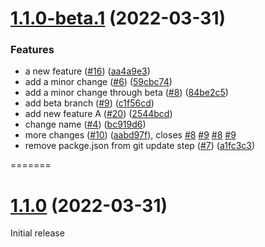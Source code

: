 # [1.1.0-beta.1](https://github.com/grof/hello-cli/compare/v1.0.0...v1.1.0-beta.1) (2022-03-31)


### Features

* a new feature ([#16](https://github.com/grof/hello-cli/issues/16)) ([aa4a9e3](https://github.com/grof/hello-cli/commit/aa4a9e3f9c6ffb32f0088dab70d2ed290726135d))
* add a minor change ([#6](https://github.com/grof/hello-cli/issues/6)) ([59cbc74](https://github.com/grof/hello-cli/commit/59cbc74ea4bf3b2b2ee2fd4f4ffde9c299f32418))
* add a minor change through beta ([#8](https://github.com/grof/hello-cli/issues/8)) ([84be2c5](https://github.com/grof/hello-cli/commit/84be2c5668ce7b8aef9cb5c68655fee157ef4ede))
* add beta branch ([#9](https://github.com/grof/hello-cli/issues/9)) ([c1f56cd](https://github.com/grof/hello-cli/commit/c1f56cd996f2bc2a67719412796ba6e91e998dcc))
* add new feature A ([#20](https://github.com/grof/hello-cli/issues/20)) ([2544bcd](https://github.com/grof/hello-cli/commit/2544bcd821c252d5326bc605349ed18df332440d))
* change name ([#4](https://github.com/grof/hello-cli/issues/4)) ([bc919d6](https://github.com/grof/hello-cli/commit/bc919d68f790209874513e56412604a374048f21))
* more changes ([#10](https://github.com/grof/hello-cli/issues/10)) ([aabd97f](https://github.com/grof/hello-cli/commit/aabd97f26984e6ff0626c82ac89ccecb1630ca7a)), closes [#8](https://github.com/grof/hello-cli/issues/8) [#9](https://github.com/grof/hello-cli/issues/9) [#8](https://github.com/grof/hello-cli/issues/8) [#9](https://github.com/grof/hello-cli/issues/9)
* remove packge.json from git update step ([#7](https://github.com/grof/hello-cli/issues/7)) ([a1fc3c3](https://github.com/grof/hello-cli/commit/a1fc3c36cf45ec3c2ee532eee3e2a213a674d785))

=======
# [1.1.0](https://github.com/grof/hello-cli/compare/v1.0.0...v1.1.0) (2022-03-31)
Initial release
